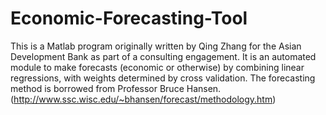 # Economic-Forecasting-Tool
This is a Matlab program originally written by Qing Zhang for the Asian Development Bank as part of a consulting engagement. It is an automated module to make forecasts (economic or otherwise) by combining linear regressions, with weights determined by cross validation. The forecasting method is borrowed from Professor Bruce Hansen. (http://www.ssc.wisc.edu/~bhansen/forecast/methodology.htm)
